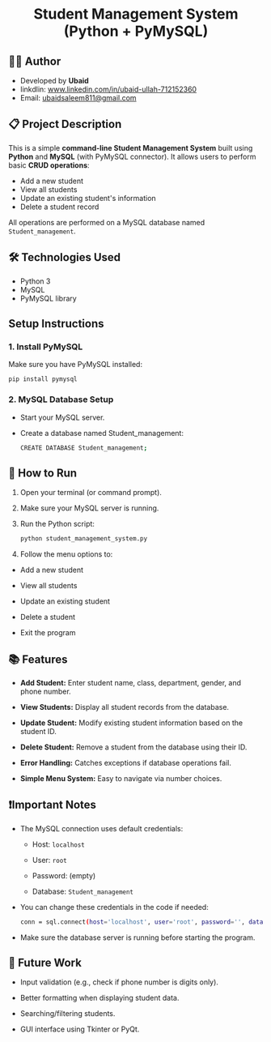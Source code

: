 
<h1 align="center">Student Management System (Python + PyMySQL)</h1>

## 👨‍💻 Author
- Developed by **Ubaid**
- linkdlin: www.linkedin.com/in/ubaid-ullah-712152360
- Email: ubaidsaleem811@gmail.com

## 📋 Project Description
This is a simple **command-line Student Management System** built using **Python** and **MySQL** (with PyMySQL connector).
It allows users to perform basic **CRUD operations**:
- Add a new student
- View all students
- Update an existing student's information
- Delete a student record

All operations are performed on a MySQL database named `Student_management`.

## 🛠️ Technologies Used
- Python 3
- MySQL
- PyMySQL library

## Setup Instructions
### 1. Install PyMySQL
Make sure you have PyMySQL installed:

`pip install pymysql`

### 2. MySQL Database Setup

- Start your MySQL server.

- Create a database named Student_management:
    ```bash
    CREATE DATABASE Student_management;

## 🚀 How to Run
1.  Open your terminal (or command prompt).

2.  Make sure your MySQL server is running.

3.  Run the Python script:
    ```bash
    python student_management_system.py

4. Follow the menu options to:
- Add a new student

- View all students

- Update an existing student

- Delete a student

- Exit the program

## 📚 Features
- **Add Student:** Enter student name, class, department, gender, and phone number.

- **View Students:** Display all student records from the database.

- **Update Student:** Modify existing student information based on the student ID.

- **Delete Student:** Remove a student from the database using their ID.

- **Error Handling:** Catches exceptions if database operations fail.

- **Simple Menu System:** Easy to navigate via number choices.

## ❗Important Notes
- The MySQL connection uses default credentials:

    - Host: `localhost`

    - User: `root`

    - Password: (empty)

    - Database: `Student_management`
- You can change these credentials in the code if needed:
    ```bash
    conn = sql.connect(host='localhost', user='root', password='', database='Student_management')

- Make sure the database server is running before starting the program.

## 📌 Future Work
- Input validation (e.g., check if phone number is digits only).

- Better formatting when displaying student data.

- Searching/filtering students.

- GUI interface using Tkinter or PyQt.



